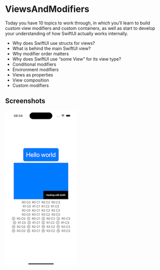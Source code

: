 # ViewsAndModifiers

Today you have 10 topics to work through, in which you’ll learn to build custom view modifiers and custom containers, as well as start to develop your understanding of how SwiftUI actually works internally.

- Why does SwiftUI use structs for views?
- What is behind the main SwiftUI view?
- Why modifier order matters
- Why does SwiftUI use “some View” for its view type?
- Conditional modifiers
- Environment modifiers
- Views as properties
- View composition
- Custom modifiers

## Screenshots

![screenshot](/screenshots/1.png)
